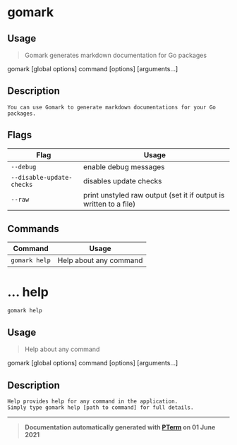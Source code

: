 # gomark

## Usage
> Gomark generates markdown documentation for Go packages

gomark [global options] command [options] [arguments...]

## Description

```
You can use Gomark to generate markdown documentations for your Go packages.
```

## Flags
|Flag|Usage|
|----|-----|
|`--debug`|enable debug messages|
|`--disable-update-checks`|disables update checks|
|`--raw`|print unstyled raw output (set it if output is written to a file)|

## Commands
|Command|Usage|
|-------|-----|
|`gomark help`|Help about any command|
# ... help
`gomark help`

## Usage
> Help about any command

gomark [global options] command [options] [arguments...]

## Description

```
Help provides help for any command in the application.
Simply type gomark help [path to command] for full details.
```


---
> **Documentation automatically generated with [PTerm](https://github.com/pterm/cli-template) on 01 June 2021**
